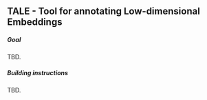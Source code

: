 ## TALE - Tool for annotating Low-dimensional Embeddings

##### Goal

TBD.

##### Building instructions

TBD.